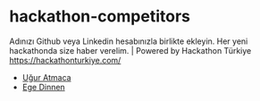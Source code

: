 # hackathon-competitors

Adınızı Github veya Linkedin hesabınızla birlikte ekleyin. Her yeni hackathonda size haber verelim.  | Powered by Hackathon Türkiye https://hackathonturkiye.com/

- [Uğur Atmaca](https://www.linkedin.com/in/atmacaugur/)
- [Ege Dinnen](https://www.linkedin.com/in/ege-dinnen/)
